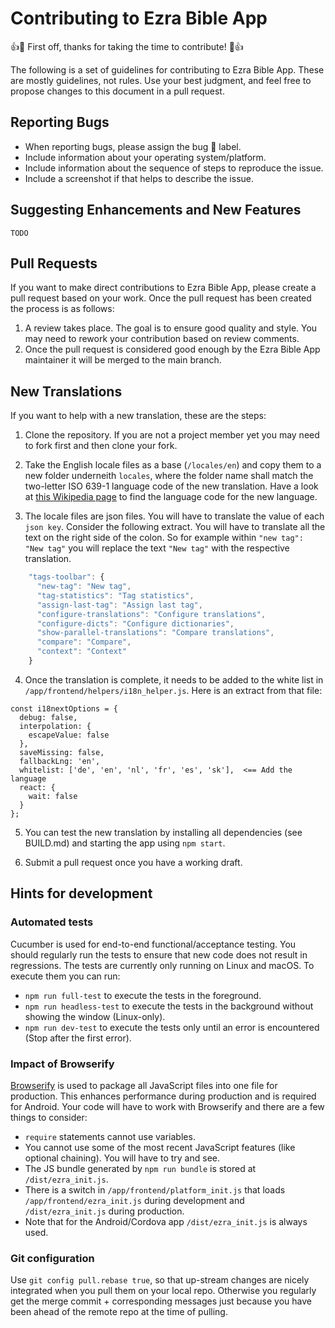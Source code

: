 # Contributing to Ezra Bible App

:+1::tada: First off, thanks for taking the time to contribute! :tada::+1:

The following is a set of guidelines for contributing to Ezra Bible App. These are mostly guidelines, not rules. Use your best judgment, and feel free to propose changes to this document in a pull request.

## Reporting Bugs

* When reporting bugs, please assign the bug 🐞 label.
* Include information about your operating system/platform.
* Include information about the sequence of steps to reproduce the issue.
* Include a screenshot if that helps to describe the issue.

## Suggesting Enhancements and New Features

`TODO`

## Pull Requests

If you want to make direct contributions to Ezra Bible App, please create a pull request based on your work. Once the pull request has been created the process is as follows:

1) A review takes place. The goal is to ensure good quality and style. You may need to rework your contribution based on review comments.
2) Once the pull request is considered good enough by the Ezra Bible App maintainer it will be merged to the main branch.

## New Translations

If you want to help with a new translation, these are the steps:

1) Clone the repository. If you are not a project member yet you may need to fork first and then clone your fork.

2) Take the English locale files as a base (`/locales/en`) and copy them to a new folder underneith `locales`, where the folder name shall match the two-letter ISO 639-1 language code of the new translation. Have a look at [this Wikipedia page](https://en.wikipedia.org/wiki/List_of_ISO_639-1_codes) to find the language code for the new language.

3) The locale files are json files. You will have to translate the value of each `json key`. Consider the following extract. You will have to translate all the text on the right side of the colon. So for example within `"new tag": "New tag"` you will replace the text `"New tag"` with the respective translation.

```javascript
    "tags-toolbar": {
      "new-tag": "New tag",
      "tag-statistics": "Tag statistics",
      "assign-last-tag": "Assign last tag",
      "configure-translations": "Configure translations",
      "configure-dicts": "Configure dictionaries",
      "show-parallel-translations": "Compare translations",
      "compare": "Compare",
      "context": "Context"
    }
```
4) Once the translation is complete, it needs to be added to the white list in `/app/frontend/helpers/i18n_helper.js`. Here is an extract from that file:
```
const i18nextOptions = {
  debug: false,
  interpolation: {
    escapeValue: false
  },
  saveMissing: false,
  fallbackLng: 'en',
  whitelist: ['de', 'en', 'nl', 'fr', 'es', 'sk'],  <== Add the language
  react: {
    wait: false
  }
};
```

5) You can test the new translation by installing all dependencies (see BUILD.md) and starting the app using `npm start`.

6) Submit a pull request once you have a working draft.

## Hints for development

### Automated tests

Cucumber is used for end-to-end functional/acceptance testing. You should regularly run the tests to ensure that new code does not result in regressions. The tests are currently only running on Linux and macOS. To execute them you can run:

- `npm run full-test` to execute the tests in the foreground.
- `npm run headless-test` to execute the tests in the background without showing the window (Linux-only).
- `npm run dev-test` to execute the tests only until an error is encountered (Stop after the first error).

### Impact of Browserify

[Browserify](http://browserify.org/) is used to package all JavaScript files into one file for production. This enhances performance during production and is required for Android. Your code will have to work with Browserify and there are a few things to consider:

- `require` statements cannot use variables.
- You cannot use some of the most recent JavaScript features (like optional chaining). You will have to try and see.
- The JS bundle generated by `npm run bundle` is stored at `/dist/ezra_init.js`.
- There is a switch in `/app/frontend/platform_init.js` that loads `/app/frontend/ezra_init.js` during development and `/dist/ezra_init.js` during production.
- Note that for the Android/Cordova app `/dist/ezra_init.js` is always used.

### Git configuration

Use `git config pull.rebase true`, so that up-stream changes are nicely integrated when you pull them on your local repo.
Otherwise you regularly get the merge commit + corresponding messages just because you have been ahead of the remote repo at the time of pulling.